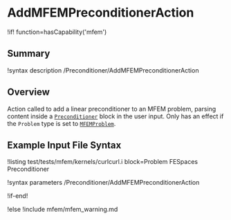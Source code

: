 # AddMFEMPreconditionerAction

!if! function=hasCapability('mfem')

## Summary

!syntax description /Preconditioner/AddMFEMPreconditionerAction

## Overview

Action called to add a linear preconditioner to an MFEM problem, parsing content inside a
[`Preconditioner`](source/mfem/solvers/MFEMSolverBase.md) block in the user input. Only has an effect if
the `Problem` type is set to [`MFEMProblem`](source/mfem/problem/MFEMProblem.md).

## Example Input File Syntax

!listing test/tests/mfem/kernels/curlcurl.i block=Problem FESpaces Preconditioner

!syntax parameters /Preconditioner/AddMFEMPreconditionerAction

!if-end!

!else
!include mfem/mfem_warning.md
